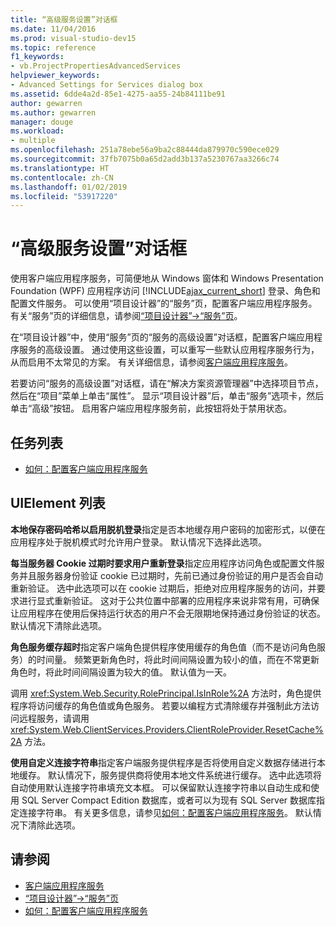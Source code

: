 ```yaml
---
title: “高级服务设置”对话框
ms.date: 11/04/2016
ms.prod: visual-studio-dev15
ms.topic: reference
f1_keywords:
- vb.ProjectPropertiesAdvancedServices
helpviewer_keywords:
- Advanced Settings for Services dialog box
ms.assetid: 6dde4a2d-85e1-4275-aa55-24b84111be91
author: gewarren
ms.author: gewarren
manager: douge
ms.workload:
- multiple
ms.openlocfilehash: 251a78ebe56a9ba2c88444da879970c590ece029
ms.sourcegitcommit: 37fb7075b0a65d2add3b137a5230767aa3266c74
ms.translationtype: HT
ms.contentlocale: zh-CN
ms.lasthandoff: 01/02/2019
ms.locfileid: "53917220"
---
```

# <a name="advanced-settings-for-services-dialog-box"></a>“高级服务设置”对话框
使用客户端应用程序服务，可简便地从 Windows 窗体和 Windows Presentation Foundation (WPF) 应用程序访问 [!INCLUDE[ajax_current_short](../../ide/reference/includes/ajax_current_short_md.md)] 登录、角色和配置文件服务。 可以使用“项目设计器”的“服务”页，配置客户端应用程序服务。 有关“服务”页的详细信息，请参阅[“项目设计器”->“服务”页](../../ide/reference/services-page-project-designer.md)。

 在“项目设计器”中，使用“服务”页的“服务的高级设置”对话框，配置客户端应用程序服务的高级设置。 通过使用这些设置，可以重写一些默认应用程序服务行为，从而启用不太常见的方案。 有关详细信息，请参阅[客户端应用程序服务](/dotnet/framework/common-client-technologies/client-application-services)。

 若要访问“服务的高级设置”对话框，请在“解决方案资源管理器”中选择项目节点，然后在“项目”菜单上单击“属性”。 显示“项目设计器”后，单击“服务”选项卡，然后单击“高级”按钮。 启用客户端应用程序服务前，此按钮将处于禁用状态。

## <a name="task-list"></a>任务列表

- [如何：配置客户端应用程序服务](/dotnet/framework/common-client-technologies/how-to-configure-client-application-services)

## <a name="uielement-list"></a>UIElement 列表

 **本地保存密码哈希以启用脱机登录**指定是否本地缓存用户密码的加密形式，以便在应用程序处于脱机模式时允许用户登录。 默认情况下选择此选项。

 **每当服务器 Cookie 过期时要求用户重新登录**指定应用程序访问角色或配置文件服务并且服务器身份验证 cookie 已过期时，先前已通过身份验证的用户是否会自动重新验证。 选中此选项可以在 cookie 过期后，拒绝对应用程序服务的访问，并要求进行显式重新验证。 这对于公共位置中部署的应用程序来说非常有用，可确保让应用程序在使用后保持运行状态的用户不会无限期地保持通过身份验证的状态。 默认情况下清除此选项。

 **角色服务缓存超时**指定客户端角色提供程序使用缓存的角色值（而不是访问角色服务）的时间量。 频繁更新角色时，将此时间间隔设置为较小的值，而在不常更新角色时，将此时间间隔设置为较大的值。 默认值为一天。

 调用 <xref:System.Web.Security.RolePrincipal.IsInRole%2A> 方法时，角色提供程序将访问缓存的角色值或角色服务。 若要以编程方式清除缓存并强制此方法访问远程服务，请调用 <xref:System.Web.ClientServices.Providers.ClientRoleProvider.ResetCache%2A> 方法。

 **使用自定义连接字符串**指定客户端服务提供程序是否将使用自定义数据存储进行本地缓存。 默认情况下，服务提供商将使用本地文件系统进行缓存。 选中此选项将自动使用默认连接字符串填充文本框。 可以保留默认连接字符串以自动生成和使用 SQL Server Compact Edition 数据库，或者可以为现有 SQL Server 数据库指定连接字符串。 有关更多信息，请参见[如何：配置客户端应用程序服务](/dotnet/framework/common-client-technologies/how-to-configure-client-application-services)。 默认情况下清除此选项。

## <a name="see-also"></a>请参阅

- [客户端应用程序服务](/dotnet/framework/common-client-technologies/client-application-services)
- [“项目设计器”->“服务”页](../../ide/reference/services-page-project-designer.md)
- [如何：配置客户端应用程序服务](/dotnet/framework/common-client-technologies/how-to-configure-client-application-services)